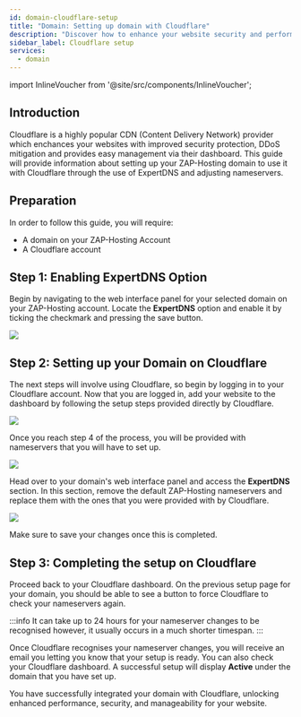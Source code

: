 ```yaml
---
id: domain-cloudflare-setup
title: "Domain: Setting up domain with Cloudflare"
description: "Discover how to enhance your website security and performance using Cloudflare with ZAP-Hosting domains → Learn more now"
sidebar_label: Cloudflare setup
services:
  - domain
---
```


import InlineVoucher from '@site/src/components/InlineVoucher';

## Introduction

Cloudflare is a highly popular CDN (Content Delivery Network) provider which enchances your websites with improved security protection, DDoS mitigation and provides easy management via their dashboard. This guide will provide information about setting up your ZAP-Hosting domain to use it with Cloudflare through the use of ExpertDNS and adjusting nameservers.


## Preparation
In order to follow this guide, you will require:
- A domain on your ZAP-Hosting Account
- A Cloudflare account
  
## Step 1: Enabling ExpertDNS Option

Begin by navigating to the web interface panel for your selected domain on your ZAP-Hosting account. Locate the **ExpertDNS** option and enable it by ticking the checkmark and pressing the save button.

![](https://screensaver01.zap-hosting.com/index.php/s/ZdJDTfAtjQe5Xgt/preview)

## Step 2: Setting up your Domain on Cloudflare

The next steps will involve using Cloudflare, so begin by logging in to your Cloudflare account. Now that you are logged in, add your website to the dashboard by following the setup steps provided directly by Cloudflare.

![](https://screensaver01.zap-hosting.com/index.php/s/aSFWP63XsHZsKk9/preview)

Once you reach step 4 of the process, you will be provided with nameservers that you will have to set up.

![](https://screensaver01.zap-hosting.com/index.php/s/mN7gHoEZWjz7FJG/preview)

Head over to your domain's web interface panel and access the **ExpertDNS** section. In this section, remove the default ZAP-Hosting nameservers and replace them with the ones that you were provided with by Cloudflare.

![](https://screensaver01.zap-hosting.com/index.php/s/cqboxyTns4o8B5j/preview)

Make sure to save your changes once this is completed.

## Step 3: Completing the setup on Cloudflare

Proceed back to your Cloudflare dashboard. On the previous setup page for your domain, you should be able to see a button to force Cloudflare to check your nameservers again.

:::info
It can take up to 24 hours for your nameserver changes to be recognised however, it usually occurs in a much shorter timespan.
:::

Once Cloudflare recognises your nameserver changes, you will receive an email you letting you know that your setup is ready. You can also check your Cloudflare dashboard. A successful setup will display **Active** under the domain that you have set up.

You have successfully integrated your domain with Cloudflare, unlocking enhanced performance, security, and manageability for your website.

<InlineVoucher />
